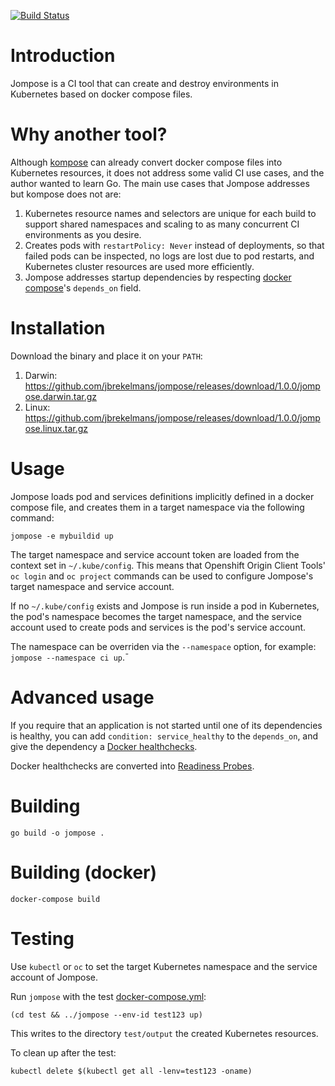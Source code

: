 [![Build Status](https://travis-ci.com/jbrekelmans/jompose.svg?branch=master)](https://travis-ci.com/jbrekelmans/jompose)

# Introduction
Jompose is a CI tool that can create and destroy environments in Kubernetes based on docker compose files.

# Why another tool?
Although [kompose](https://github.com/kubernetes/kompose) can already convert docker compose files into Kubernetes resources, it does not address some valid CI use cases, and the author wanted to learn Go. The main use cases that Jompose addresses but kompose does not are:
1. Kubernetes resource names and selectors are unique for each build to support shared namespaces and scaling to as many concurrent CI environments as you desire.
1. Creates pods with `restartPolicy: Never` instead of deployments, so that failed pods can be inspected, no logs are lost due to pod restarts, and Kubernetes cluster resources are used more efficiently.
1. Jompose addresses startup dependencies by respecting [docker compose](https://docs.docker.com/compose/compose-file/compose-file-v2#depends_on)'s `depends_on` field.

# Installation
Download the binary and place it on your `PATH`:
1. Darwin: https://github.com/jbrekelmans/jompose/releases/download/1.0.0/jompose.darwin.tar.gz
1. Linux: https://github.com/jbrekelmans/jompose/releases/download/1.0.0/jompose.linux.tar.gz

# Usage
Jompose loads pod and services definitions implicitly defined in a docker compose file, and creates them in a target namespace via the following command:
```
jompose -e mybuildid up
```

The target namespace and service account token are loaded from the context set in `~/.kube/config`. This means that Openshift Origin Client Tools' `oc login` and `oc project` commands can be used to configure Jompose's target namespace and service account.

If no `~/.kube/config` exists and Jompose is run inside a pod in Kubernetes, the pod's namespace becomes the target namespace, and the service account used to create pods and services is the pod's service account.

The namespace can be overriden via the `--namespace` option, for example: `jompose --namespace ci up`.¯

# Advanced usage
If you require that an application is not started until one of its dependencies is healthy, you can add `condition: service_healthy` to the `depends_on`, and give the dependency a [Docker healthchecks](https://docs.docker.com/engine/reference/builder#healthcheck).

Docker healthchecks are converted into [Readiness Probes](https://kubernetes.io/docs/tasks/configure-pod-container/configure-liveness-readiness-probes/).

# Building
```
go build -o jompose .
```
# Building (docker)
```
docker-compose build
```

# Testing
Use `kubectl` or `oc` to set the target Kubernetes namespace and the service account of Jompose.

Run `jompose` with the test [docker-compose.yml](test/docker-compose.yml):
```
(cd test && ../jompose --env-id test123 up)
```
This writes to the directory `test/output` the created Kubernetes resources.

To clean up after the test:
```
kubectl delete $(kubectl get all -lenv=test123 -oname)
```
